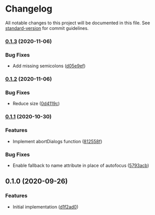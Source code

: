 # Changelog

All notable changes to this project will be documented in this file. See [standard-version](https://github.com/conventional-changelog/standard-version) for commit guidelines.

### [0.1.3](https://github.com/cfware/dialog/compare/v0.1.2...v0.1.3) (2020-11-06)


### Bug Fixes

* Add missing semicolons ([d05e9ef](https://github.com/cfware/dialog/commit/d05e9ef793f379fe7d73ad40a7af47c768177360))

### [0.1.2](https://github.com/cfware/dialog/compare/v0.1.1...v0.1.2) (2020-11-06)


### Bug Fixes

* Reduce size ([0d4119c](https://github.com/cfware/dialog/commit/0d4119ca5553084652908b03162cdc020b072ceb))

### [0.1.1](https://github.com/cfware/dialog/compare/v0.1.0...v0.1.1) (2020-10-30)


### Features

* Implement abortDialogs function ([812558f](https://github.com/cfware/dialog/commit/812558f67dabf786e77ace872b7e853af89b1448))


### Bug Fixes

* Enable fallback to name attribute in place of autofocus ([5793acb](https://github.com/cfware/dialog/commit/5793acb40dc44c0e01a843286ed61d750c820147))

## 0.1.0 (2020-09-26)


### Features

* Initial implementation ([d1f2ad0](https://github.com/cfware/dialog/commit/d1f2ad0605f101aa445467bc7b8a8fd304f62b32))
